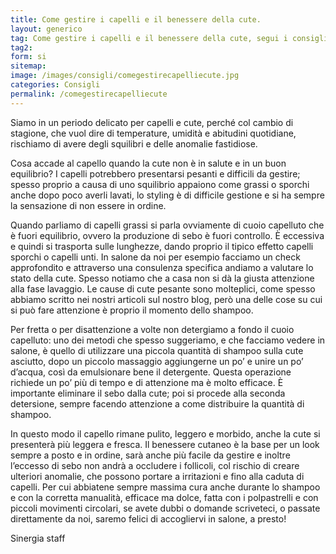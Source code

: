 ```yaml
---
title: Come gestire i capelli e il benessere della cute.
layout: generico
tag: Come gestire i capelli e il benessere della cute, segui i consigli di Sinergia parrucchieri a Gonars.
tag2:
form: si
sitemap:
image: /images/consigli/comegestirecapelliecute.jpg
categories: Consigli
permalink: /comegestirecapelliecute
---
```


Siamo in un periodo delicato per capelli e cute, perché col cambio di stagione, che vuol dire di temperature, umidità e abitudini quotidiane, rischiamo di avere degli squilibri e delle anomalie fastidiose.

Cosa accade al capello quando la cute non è in salute e in un buon equilibrio? I capelli potrebbero presentarsi pesanti e difficili da gestire; spesso proprio a causa di uno squilibrio appaiono come grassi o sporchi anche dopo poco averli lavati, lo styling è di difficile gestione e si ha sempre la sensazione di non essere in ordine.

Quando parliamo di capelli grassi si parla ovviamente di cuoio capelluto che è fuori equilibrio, ovvero la produzione di sebo è fuori controllo. È eccessiva e quindi si trasporta sulle lunghezze, dando proprio il tipico effetto capelli sporchi o capelli unti. 
In salone da noi per esempio facciamo un check approfondito e attraverso una consulenza specifica andiamo a valutare lo stato della cute. Spesso notiamo che a casa non si dà la giusta attenzione alla fase lavaggio. Le cause di cute pesante sono molteplici, come spesso abbiamo scritto nei nostri articoli sul nostro blog, però una delle cose su cui si può fare attenzione è proprio il momento dello shampoo.

Per fretta o per disattenzione a volte non detergiamo a fondo il cuoio capelluto: uno dei metodi che spesso suggeriamo, e che facciamo vedere in salone, è quello di utilizzare una piccola quantità di shampoo sulla cute asciutto, dopo un piccolo massaggio aggiungerne un po’ e unire un po’ d’acqua, così da emulsionare bene il detergente. Questa operazione richiede un po’ più di tempo e di attenzione ma è molto efficace. È importante eliminare il sebo dalla cute; poi si procede alla seconda detersione, sempre facendo attenzione a come distribuire la quantità di shampoo.

In questo modo il capello rimane pulito, leggero e morbido, anche la cute si presenterà più leggera e fresca. Il benessere cutaneo è la base per un look sempre a posto e in ordine, sarà anche più facile da gestire e inoltre l’eccesso di sebo non andrà a occludere i follicoli, col rischio di creare ulteriori anomalie, che possono portare a irritazioni e fino alla caduta di capelli. Per cui abbiatene sempre massima cura anche durante lo shampoo e con la corretta manualità, efficace ma dolce, fatta con i polpastrelli e con piccoli movimenti circolari, se avete dubbi o domande scriveteci, o passate direttamente da noi, saremo felici di accogliervi in salone, a presto!


Sinergia staff